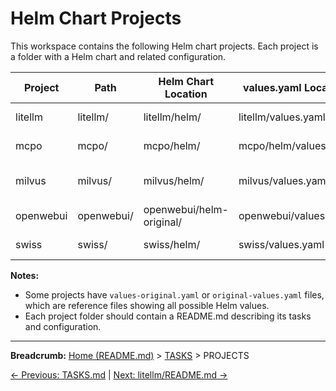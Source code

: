 # Helm Chart Projects

This workspace contains the following Helm chart projects. Each project is a folder with a Helm chart and related configuration.

| Project   | Path         | Helm Chart Location         | values.yaml Location                | Description |
|-----------|--------------|----------------------------|-------------------------------------|-------------|
| litellm   | litellm/     | litellm/helm/              | litellm/values.yaml                 | Litellm deployment |
| mcpo      | mcpo/        | mcpo/helm/                 | mcpo/helm/values.yaml               | MCPO deployment |
| milvus    | milvus/      | milvus/helm/               | milvus/values.yaml                  | Milvus vector database |
| openwebui | openwebui/   | openwebui/helm-original/   | openwebui/values.yaml               | OpenWebUI interface |
| swiss     | swiss/       | swiss/helm/                | swiss/values.yaml                   | Swiss project |

**Notes:**
- Some projects have `values-original.yaml` or `original-values.yaml` files, which are reference files showing all possible Helm values.
- Each project folder should contain a README.md describing its tasks and configuration.
---

**Breadcrumb:** [Home (README.md)](README.md) > [TASKS](TASKS.md) > PROJECTS

[← Previous: TASKS.md](TASKS.md) | [Next: litellm/README.md →](litellm/README.md)